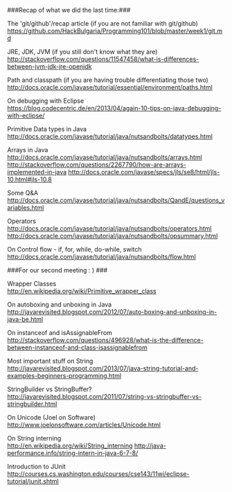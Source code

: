 ###Recap of what we did the last time:###

The 'git/github'/recap article (if you are not familiar with git/github)  
https://github.com/HackBulgaria/Programming101/blob/master/week1/git.md


JRE, JDK, JVM (if you still don't know what they are)  
http://stackoverflow.com/questions/11547458/what-is-differences-between-jvm-jdk-jre-openjdk

Path and classpath (if you are having trouble differentiating those two)  
http://docs.oracle.com/javase/tutorial/essential/environment/paths.html

On debugging with Eclipse  
https://blog.codecentric.de/en/2013/04/again-10-tips-on-java-debugging-with-eclipse/

Primitive Data types in Java  
http://docs.oracle.com/javase/tutorial/java/nutsandbolts/datatypes.html

Arrays in Java  
http://docs.oracle.com/javase/tutorial/java/nutsandbolts/arrays.html
http://stackoverflow.com/questions/2267790/how-are-arrays-implemented-in-java
http://docs.oracle.com/javase/specs/jls/se8/html/jls-10.html#jls-10.8

Some Q&A  
http://docs.oracle.com/javase/tutorial/java/nutsandbolts/QandE/questions_variables.html

Operators  
http://docs.oracle.com/javase/tutorial/java/nutsandbolts/operators.html
http://docs.oracle.com/javase/tutorial/java/nutsandbolts/opsummary.html

On Control flow - if, for, while, do-while, switch  
http://docs.oracle.com/javase/tutorial/java/nutsandbolts/flow.html



###For our second meeting : ) ###


Wrapper Classes  
http://en.wikipedia.org/wiki/Primitive_wrapper_class

On autoboxing and unboxing in Java  
http://javarevisited.blogspot.com/2012/07/auto-boxing-and-unboxing-in-java-be.html

On instanceof and isAssignableFrom  
http://stackoverflow.com/questions/496928/what-is-the-difference-between-instanceof-and-class-isassignablefrom

Most important stuff on String  
http://javarevisited.blogspot.com/2013/07/java-string-tutorial-and-examples-beginners-programming.html

StringBuilder vs StringBuffer?  
http://javarevisited.blogspot.com/2011/07/string-vs-stringbuffer-vs-stringbuilder.html

On Unicode (Joel on Software)  
http://www.joelonsoftware.com/articles/Unicode.html

On String interning  
http://en.wikipedia.org/wiki/String_interning
http://java-performance.info/string-intern-in-java-6-7-8/

Introduction to JUnit  
http://courses.cs.washington.edu/courses/cse143/11wi/eclipse-tutorial/junit.shtml